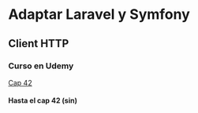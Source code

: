 # Adaptar Laravel y Symfony

## Client HTTP

### Curso en Udemy

[Cap 42](https://www.udemy.com/course/cliente-http-peticiones-laravel-guzzle-consumir-apis-servicios/learn/lecture/14257968#announcements)

#### Hasta el cap 42 (sin)


